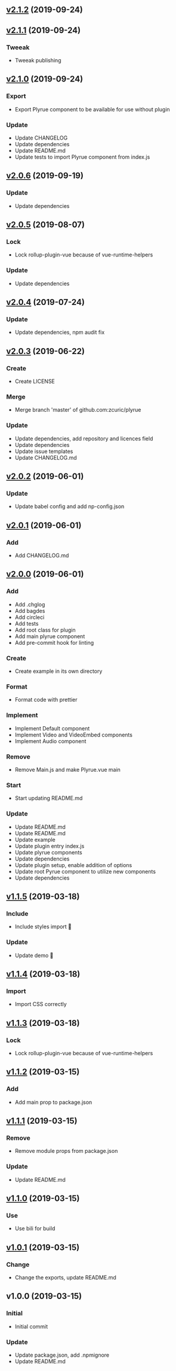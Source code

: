 
<a name="v2.1.2"></a>
## [v2.1.2](https://github.com/zcuric/plyrue/compare/v2.1.1...v2.1.2) (2019-09-24)


<a name="v2.1.1"></a>
## [v2.1.1](https://github.com/zcuric/plyrue/compare/v2.1.0...v2.1.1) (2019-09-24)

### Tweeak

* Tweeak publishing


<a name="v2.1.0"></a>
## [v2.1.0](https://github.com/zcuric/plyrue/compare/v2.0.6...v2.1.0) (2019-09-24)

### Export

* Export Plyrue component to be available for use without plugin

### Update

* Update CHANGELOG
* Update dependencies
* Update README.md
* Update tests to import Plyrue component from index.js


<a name="v2.0.6"></a>
## [v2.0.6](https://github.com/zcuric/plyrue/compare/v2.0.5...v2.0.6) (2019-09-19)

### Update

* Update dependencies


<a name="v2.0.5"></a>
## [v2.0.5](https://github.com/zcuric/plyrue/compare/v2.0.4...v2.0.5) (2019-08-07)

### Lock

* Lock rollup-plugin-vue because of vue-runtime-helpers

### Update

* Update dependencies


<a name="v2.0.4"></a>
## [v2.0.4](https://github.com/zcuric/plyrue/compare/v2.0.3...v2.0.4) (2019-07-24)

### Update

* Update dependencies, npm audit fix


<a name="v2.0.3"></a>
## [v2.0.3](https://github.com/zcuric/plyrue/compare/v2.0.2...v2.0.3) (2019-06-22)

### Create

* Create LICENSE

### Merge

* Merge branch 'master' of github.com:zcuric/plyrue

### Update

* Update dependencies, add repository and licences field
* Update dependencies
* Update issue templates
* Update CHANGELOG.md


<a name="v2.0.2"></a>
## [v2.0.2](https://github.com/zcuric/plyrue/compare/v2.0.1...v2.0.2) (2019-06-01)

### Update

* Update babel config and add np-config.json


<a name="v2.0.1"></a>
## [v2.0.1](https://github.com/zcuric/plyrue/compare/v2.0.0...v2.0.1) (2019-06-01)

### Add

* Add CHANGELOG.md


<a name="v2.0.0"></a>
## [v2.0.0](https://github.com/zcuric/plyrue/compare/v1.1.5...v2.0.0) (2019-06-01)

### Add

* Add .chglog
* Add bagdes
* Add circleci
* Add tests
* Add root class for plugin
* Add main plyrue component
* Add pre-commit hook for linting

### Create

* Create example in its own directory

### Format

* Format code with prettier

### Implement

* Implement Default component
* Implement Video and VideoEmbed components
* Implement Audio component

### Remove

* Remove Main.js and make Plyrue.vue main

### Start

* Start updating README.md

### Update

* Update README.md
* Update README.md
* Update example
* Update plugin entry index.js
* Update plyrue components
* Update dependencies
* Update plugin setup, enable addition of options
* Update root Pyrue component to utilize new components
* Update dependencies


<a name="v1.1.5"></a>
## [v1.1.5](https://github.com/zcuric/plyrue/compare/v1.1.4...v1.1.5) (2019-03-18)

### Include

* Include styles import :wrench:

### Update

* Update demo :nail_care:


<a name="v1.1.4"></a>
## [v1.1.4](https://github.com/zcuric/plyrue/compare/v1.1.3...v1.1.4) (2019-03-18)

### Import

* Import CSS correctly


<a name="v1.1.3"></a>
## [v1.1.3](https://github.com/zcuric/plyrue/compare/v1.1.2...v1.1.3) (2019-03-18)

### Lock

* Lock rollup-plugin-vue because of vue-runtime-helpers


<a name="v1.1.2"></a>
## [v1.1.2](https://github.com/zcuric/plyrue/compare/v1.1.1...v1.1.2) (2019-03-15)

### Add

* Add main prop to package.json


<a name="v1.1.1"></a>
## [v1.1.1](https://github.com/zcuric/plyrue/compare/v1.1.0...v1.1.1) (2019-03-15)

### Remove

* Remove module props from package.json

### Update

* Update README.md


<a name="v1.1.0"></a>
## [v1.1.0](https://github.com/zcuric/plyrue/compare/v1.0.1...v1.1.0) (2019-03-15)

### Use

* Use bili for build


<a name="v1.0.1"></a>
## [v1.0.1](https://github.com/zcuric/plyrue/compare/v1.0.0...v1.0.1) (2019-03-15)

### Change

* Change the exports, update README.md


<a name="v1.0.0"></a>
## v1.0.0 (2019-03-15)

### Initial

* Initial commit

### Update

* Update package.json, add .npmignore
* Update README.md

